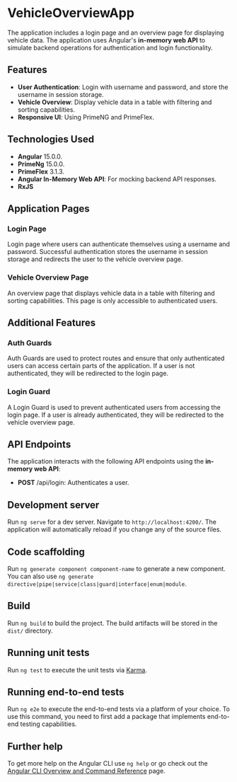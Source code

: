 # VehicleOverviewApp

The application includes a login page and an overview page for displaying vehicle data.
The application uses Angular's **in-memory web API** to simulate backend operations for
authentication and login functionality.

## Features
- **User Authentication**: Login with username and password, and store the username in session storage.
- **Vehicle Overview**: Display vehicle data in a table with filtering and sorting capabilities.
- **Responsive UI**: Using PrimeNG and PrimeFlex.

## Technologies Used
- **Angular** 15.0.0.
- **PrimeNg** 15.0.0.
- **PrimeFlex** 3.1.3.
- **Angular In-Memory Web API**: For mocking backend API responses.
- **RxJS**

## Application Pages
### Login Page
Login page where users can authenticate themselves using a username and password. 
Successful authentication stores the username in session storage and redirects 
the user to the vehicle overview page.

### Vehicle Overview Page
An overview page that displays vehicle data in a table with filtering and sorting capabilities.
This page is only accessible to authenticated users.

## Additional Features
### Auth Guards
Auth Guards are used to protect routes and ensure that only authenticated 
users can access certain parts of the application. If a user is not authenticated, 
they will be redirected to the login page.

### Login Guard
A Login Guard is used to prevent authenticated users from accessing the login page.
If a user is already authenticated, they will be redirected to the vehicle overview page.

## API Endpoints
The application interacts with the following API endpoints using the **in-memory web API**:

- **POST** /api/login: Authenticates a user.

## Development server

Run `ng serve` for a dev server. Navigate to `http://localhost:4200/`. The application will automatically reload if you change any of the source files.

## Code scaffolding

Run `ng generate component component-name` to generate a new component. You can also use `ng generate directive|pipe|service|class|guard|interface|enum|module`.

## Build

Run `ng build` to build the project. The build artifacts will be stored in the `dist/` directory.

## Running unit tests

Run `ng test` to execute the unit tests via [Karma](https://karma-runner.github.io).

## Running end-to-end tests

Run `ng e2e` to execute the end-to-end tests via a platform of your choice. To use this command, you need to first add a package that implements end-to-end testing capabilities.

## Further help

To get more help on the Angular CLI use `ng help` or go check out the [Angular CLI Overview and Command Reference](https://angular.io/cli) page.

